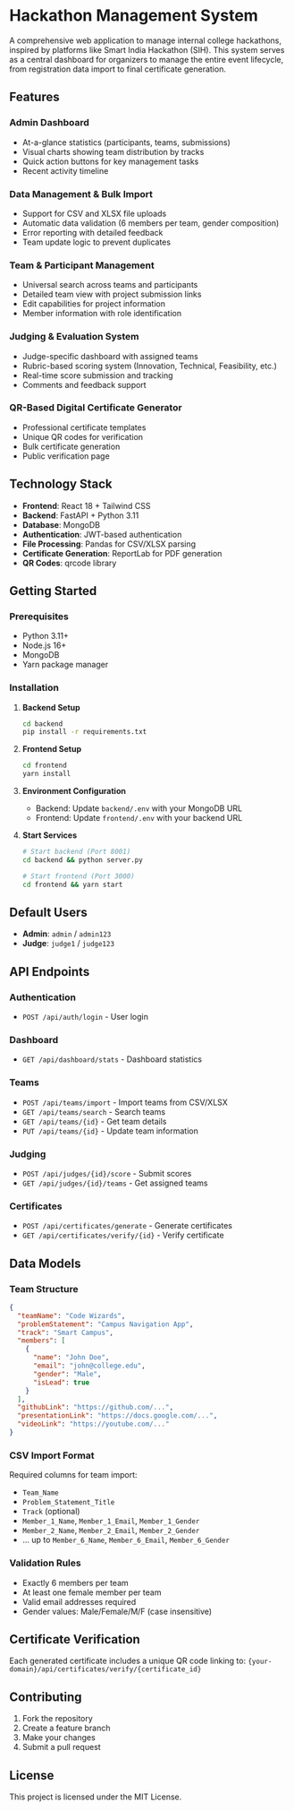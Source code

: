 # Hackathon Management System

A comprehensive web application to manage internal college hackathons, inspired by platforms like Smart India Hackathon (SIH). This system serves as a central dashboard for organizers to manage the entire event lifecycle, from registration data import to final certificate generation.

## Features

### Admin Dashboard
- At-a-glance statistics (participants, teams, submissions)
- Visual charts showing team distribution by tracks
- Quick action buttons for key management tasks
- Recent activity timeline

### Data Management & Bulk Import
- Support for CSV and XLSX file uploads
- Automatic data validation (6 members per team, gender composition)
- Error reporting with detailed feedback
- Team update logic to prevent duplicates

### Team & Participant Management  
- Universal search across teams and participants
- Detailed team view with project submission links
- Edit capabilities for project information
- Member information with role identification

### Judging & Evaluation System
- Judge-specific dashboard with assigned teams
- Rubric-based scoring system (Innovation, Technical, Feasibility, etc.)
- Real-time score submission and tracking
- Comments and feedback support

### QR-Based Digital Certificate Generator  
- Professional certificate templates
- Unique QR codes for verification
- Bulk certificate generation
- Public verification page

## Technology Stack

- **Frontend**: React 18 + Tailwind CSS
- **Backend**: FastAPI + Python 3.11
- **Database**: MongoDB
- **Authentication**: JWT-based authentication
- **File Processing**: Pandas for CSV/XLSX parsing
- **Certificate Generation**: ReportLab for PDF generation
- **QR Codes**: qrcode library

## Getting Started

### Prerequisites
- Python 3.11+
- Node.js 16+
- MongoDB
- Yarn package manager

### Installation

1. **Backend Setup**
   ```bash
   cd backend
   pip install -r requirements.txt
   ```

2. **Frontend Setup**
   ```bash
   cd frontend
   yarn install
   ```

3. **Environment Configuration**
   - Backend: Update `backend/.env` with your MongoDB URL
   - Frontend: Update `frontend/.env` with your backend URL

4. **Start Services**
   ```bash
   # Start backend (Port 8001)
   cd backend && python server.py
   
   # Start frontend (Port 3000)  
   cd frontend && yarn start
   ```

## Default Users

- **Admin**: `admin` / `admin123`
- **Judge**: `judge1` / `judge123`

## API Endpoints

### Authentication
- `POST /api/auth/login` - User login

### Dashboard
- `GET /api/dashboard/stats` - Dashboard statistics

### Teams
- `POST /api/teams/import` - Import teams from CSV/XLSX
- `GET /api/teams/search` - Search teams
- `GET /api/teams/{id}` - Get team details
- `PUT /api/teams/{id}` - Update team information

### Judging
- `POST /api/judges/{id}/score` - Submit scores
- `GET /api/judges/{id}/teams` - Get assigned teams

### Certificates
- `POST /api/certificates/generate` - Generate certificates
- `GET /api/certificates/verify/{id}` - Verify certificate

## Data Models

### Team Structure
```json
{
  "teamName": "Code Wizards",
  "problemStatement": "Campus Navigation App", 
  "track": "Smart Campus",
  "members": [
    {
      "name": "John Doe",
      "email": "john@college.edu",
      "gender": "Male",
      "isLead": true
    }
  ],
  "githubLink": "https://github.com/...",
  "presentationLink": "https://docs.google.com/...",
  "videoLink": "https://youtube.com/..."
}
```

### CSV Import Format
Required columns for team import:
- `Team_Name`
- `Problem_Statement_Title` 
- `Track` (optional)
- `Member_1_Name`, `Member_1_Email`, `Member_1_Gender`
- `Member_2_Name`, `Member_2_Email`, `Member_2_Gender`
- ... up to `Member_6_Name`, `Member_6_Email`, `Member_6_Gender`

### Validation Rules
- Exactly 6 members per team
- At least one female member per team
- Valid email addresses required
- Gender values: Male/Female/M/F (case insensitive)

## Certificate Verification

Each generated certificate includes a unique QR code linking to:
`{your-domain}/api/certificates/verify/{certificate_id}`

## Contributing

1. Fork the repository
2. Create a feature branch
3. Make your changes
4. Submit a pull request

## License

This project is licensed under the MIT License.